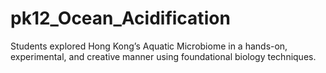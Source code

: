 # pk12_Ocean_Acidification
Students explored Hong Kong’s Aquatic Microbiome in a hands-on, experimental, and creative manner using foundational biology techniques.
